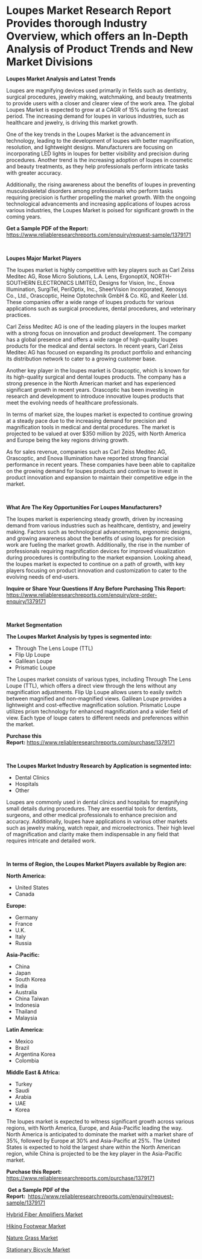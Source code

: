 <p><h1>Loupes Market Research Report Provides thorough Industry Overview, which offers an In-Depth Analysis of Product Trends and New Market Divisions</h1></p><p><strong>Loupes Market Analysis and Latest Trends</strong></p>
<p><p>Loupes are magnifying devices used primarily in fields such as dentistry, surgical procedures, jewelry making, watchmaking, and beauty treatments to provide users with a closer and clearer view of the work area. The global Loupes Market is expected to grow at a CAGR of 15% during the forecast period. The increasing demand for loupes in various industries, such as healthcare and jewelry, is driving this market growth.</p><p>One of the key trends in the Loupes Market is the advancement in technology, leading to the development of loupes with better magnification, resolution, and lightweight designs. Manufacturers are focusing on incorporating LED lights in loupes for better visibility and precision during procedures. Another trend is the increasing adoption of loupes in cosmetic and beauty treatments, as they help professionals perform intricate tasks with greater accuracy.</p><p>Additionally, the rising awareness about the benefits of loupes in preventing musculoskeletal disorders among professionals who perform tasks requiring precision is further propelling the market growth. With the ongoing technological advancements and increasing applications of loupes across various industries, the Loupes Market is poised for significant growth in the coming years.</p></p>
<p><strong>Get a Sample PDF of the Report:&nbsp;</strong> <a href="https://www.reliableresearchreports.com/enquiry/request-sample/1379171">https://www.reliableresearchreports.com/enquiry/request-sample/1379171</a></p>
<p>&nbsp;</p>
<p><strong>Loupes Major Market Players</strong></p>
<p><p>The loupes market is highly competitive with key players such as Carl Zeiss Meditec AG, Rose Micro Solutions, L.A. Lens, ErgonoptiX, NORTH-SOUTHERN ELECTRONICS LIMITED, Designs for Vision, Inc., Enova Illumination, SurgiTel, PeriOptix, Inc., SheerVision Incorporated, Xenosys Co., Ltd., Orascoptic, Heine Optotechnik GmbH & Co. KG, and Keeler Ltd. These companies offer a wide range of loupes products for various applications such as surgical procedures, dental procedures, and veterinary practices.</p><p>Carl Zeiss Meditec AG is one of the leading players in the loupes market with a strong focus on innovation and product development. The company has a global presence and offers a wide range of high-quality loupes products for the medical and dental sectors. In recent years, Carl Zeiss Meditec AG has focused on expanding its product portfolio and enhancing its distribution network to cater to a growing customer base.</p><p>Another key player in the loupes market is Orascoptic, which is known for its high-quality surgical and dental loupes products. The company has a strong presence in the North American market and has experienced significant growth in recent years. Orascoptic has been investing in research and development to introduce innovative loupes products that meet the evolving needs of healthcare professionals.</p><p>In terms of market size, the loupes market is expected to continue growing at a steady pace due to the increasing demand for precision and magnification tools in medical and dental procedures. The market is projected to be valued at over $350 million by 2025, with North America and Europe being the key regions driving growth.</p><p>As for sales revenue, companies such as Carl Zeiss Meditec AG, Orascoptic, and Enova Illumination have reported strong financial performance in recent years. These companies have been able to capitalize on the growing demand for loupes products and continue to invest in product innovation and expansion to maintain their competitive edge in the market.</p></p>
<p>&nbsp;</p>
<p><strong>What Are The Key Opportunities For Loupes Manufacturers?</strong></p>
<p><p>The loupes market is experiencing steady growth, driven by increasing demand from various industries such as healthcare, dentistry, and jewelry making. Factors such as technological advancements, ergonomic designs, and growing awareness about the benefits of using loupes for precision work are fueling the market growth. Additionally, the rise in the number of professionals requiring magnification devices for improved visualization during procedures is contributing to the market expansion. Looking ahead, the loupes market is expected to continue on a path of growth, with key players focusing on product innovation and customization to cater to the evolving needs of end-users.</p></p>
<p><strong>Inquire or Share Your Questions If Any Before Purchasing This Report:</strong> <a href="https://www.reliableresearchreports.com/enquiry/pre-order-enquiry/1379171">https://www.reliableresearchreports.com/enquiry/pre-order-enquiry/1379171</a></p>
<p>&nbsp;</p>
<p><strong>Market Segmentation</strong></p>
<p><strong>The Loupes Market Analysis by types is segmented into:</strong></p>
<p><ul><li>Through The Lens Loupe (TTL)</li><li>Flip Up Loupe</li><li>Galilean Loupe</li><li>Prismatic Loupe</li></ul></p>
<p><p>The Loupes market consists of various types, including Through The Lens Loupe (TTL), which offers a direct view through the lens without any magnification adjustments. Flip Up Loupe allows users to easily switch between magnified and non-magnified views. Galilean Loupe provides a lightweight and cost-effective magnification solution. Prismatic Loupe utilizes prism technology for enhanced magnification and a wider field of view. Each type of loupe caters to different needs and preferences within the market.</p></p>
<p><strong>Purchase this Report:&nbsp;</strong><a href="https://www.reliableresearchreports.com/purchase/1379171">https://www.reliableresearchreports.com/purchase/1379171</a></p>
<p>&nbsp;</p>
<p><strong>The Loupes Market Industry Research by Application is segmented into:</strong></p>
<p><ul><li>Dental Clinics</li><li>Hospitals</li><li>Other</li></ul></p>
<p><p>Loupes are commonly used in dental clinics and hospitals for magnifying small details during procedures. They are essential tools for dentists, surgeons, and other medical professionals to enhance precision and accuracy. Additionally, loupes have applications in various other markets such as jewelry making, watch repair, and microelectronics. Their high level of magnification and clarity make them indispensable in any field that requires intricate and detailed work.</p></p>
<p>&nbsp;</p>
<p><strong>In terms of Region, the Loupes Market Players available by Region are:</strong></p>
<p>
    <p> <strong> North America: </strong>
        <ul>
            <li>United States</li>
            <li>Canada</li>
        </ul>
        </p> 
    <p> <strong> Europe: </strong>
        <ul>
            <li>Germany</li>
            <li>France</li>
            <li>U.K.</li>
            <li>Italy</li>
            <li>Russia</li>
        </ul>
        </p> 
    <p> <strong> Asia-Pacific: </strong>
        <ul>
            <li>China</li>
            <li>Japan</li>
            <li>South Korea</li>
            <li>India</li>
            <li>Australia</li>
            <li>China Taiwan</li>
            <li>Indonesia</li>
            <li>Thailand</li>
            <li>Malaysia</li>
        </ul>
        </p> 
    <p> <strong> Latin America: </strong>
        <ul>
            <li>Mexico</li>
            <li>Brazil</li>
            <li>Argentina Korea</li>
            <li>Colombia</li>
        </ul>
        </p> 
    <p> <strong> Middle East & Africa: </strong>
        <ul>
            <li>Turkey</li>
            <li>Saudi</li>
            <li>Arabia</li>
            <li>UAE</li>
            <li>Korea</li>
        </ul>
    </p>
    </p>
<p><p>The loupes market is expected to witness significant growth across various regions, with North America, Europe, and Asia-Pacific leading the way. North America is anticipated to dominate the market with a market share of 35%, followed by Europe at 30% and Asia-Pacific at 25%. The United States is expected to hold the largest share within the North American region, while China is projected to be the key player in the Asia-Pacific market.</p></p>
<p><strong>Purchase this Report: </strong><a href="https://www.reliableresearchreports.com/purchase/1379171">https://www.reliableresearchreports.com/purchase/1379171</a></p>
<p>&nbsp;<strong>Get a Sample PDF of the Report:&nbsp;&nbsp;</strong><a href="https://www.reliableresearchreports.com/enquiry/request-sample/1379171">https://www.reliableresearchreports.com/enquiry/request-sample/1379171</a></p>
<p><strong></strong></p>
<p><p><a href="https://view.publitas.com/reportprime-1/hybrid-fiber-amplifiers-market-research-report-provides-critical-insights-that-can-help-shape-business-development-and-investment-strategies/">Hybrid Fiber Amplifiers Market</a></p><p><a href="https://github.com/jodemen/Market-Research-Report-List-1/blob/main/hiking-footwear-market.md">Hiking Footwear Market</a></p><p><a href="https://five-trouble-98a.notion.site/Nature-Grass-Market-Size-Evaluating-its-Market-Trends-Growth-and-Projections-2024-2031-42c4d2e26bcd46069e2cf4a361e0935d">Nature Grass Market</a></p><p><a href="https://github.com/jj19131/Market-Research-Report-List-1/blob/main/stationary-bicycle-market.md">Stationary Bicycle Market</a></p></p>